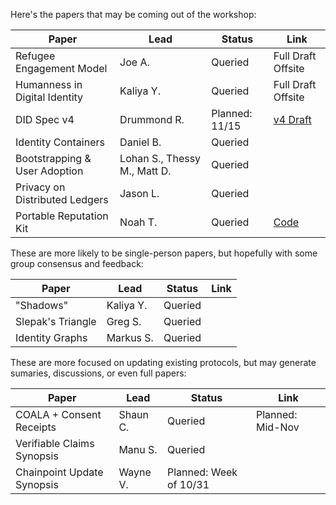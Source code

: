 Here's the papers that may be coming out of the workshop:

| **Paper** | **Lead** | **Status** | **Link** |
|-----------|----------|------------|----------|
| Refugee Engagement Model | Joe A. | Queried | Full Draft Offsite |
| Humanness in Digital Identity | Kaliya Y. | Queried | Full Draft Offsite |
| DID Spec v4 | Drummond R. | Planned: 11/15 | [v4 Draft](DIDSpecificationWorkingDraft04.pdf) |
| Identity Containers | Daniel B. | Queried | |
| Bootstrapping & User Adoption | Lohan S., Thessy M., Matt D. | Queried | |
| Privacy on Distributed Ledgers | Jason L. | Queried | |
| Portable Reputation Kit | Noah T. | Queried | [Code](portable-reputation) |

These are more likely to be single-person papers, but hopefully with some group consensus and feedback:

| **Paper** | **Lead** | **Status** | **Link** |
|-----------|----------|------------|----------|
| "Shadows" | Kaliya Y. | Queried | |
| Slepak's Triangle | Greg S. | Queried | |
| Identity Graphs | Markus S. | Queried | |

These are more focused on updating existing protocols, but may generate sumaries, discussions, or even full papers:

| **Paper** | **Lead** | **Status** | **Link** |
|-----------|----------|------------|----------|
| COALA + Consent Receipts | Shaun C. | Queried | Planned: Mid-Nov |
| Verifiable Claims Synopsis | Manu S. | Queried | |
| Chainpoint Update Synopsis | Wayne V. | Planned: Week of 10/31| |

